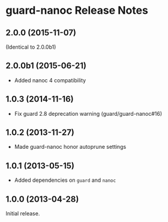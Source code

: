 guard-nanoc Release Notes
=========================

2.0.0 (2015-11-07)
------------------

(Identical to 2.0.0b1)

2.0.0b1 (2015-06-21)
--------------------

* Added nanoc 4 compatibility

1.0.3 (2014-11-16)
------------------

* Fix guard 2.8 deprecation warning (guard/guard-nanoc#16)

1.0.2 (2013-11-27)
------------------

* Made guard-nanoc honor autoprune settings

1.0.1 (2013-05-15)
------------------

* Added dependencies on `guard` and `nanoc`

1.0.0 (2013-04-28)
------------------

Initial release.
